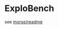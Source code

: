 ExploBench
==========


see [morse/readme](https://github.com/SergeStinckwich/ExploBench/tree/master/morse#readme)


